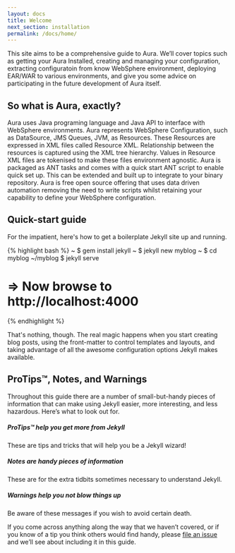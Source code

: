 ```yaml
---
layout: docs
title: Welcome
next_section: installation
permalink: /docs/home/
---
```


This site aims to be a comprehensive guide to Aura. We’ll cover topics such
as getting your Aura Installed, creating and managing your configuration,
extracting configuratoin from know WebSphere environment, deploying EAR/WAR to various
environments, and give you some advice on participating in the future
development of Aura itself.

## So what is Aura, exactly?

Aura uses Java programing language and Java API to interface with WebSphere environments.
Aura represents WebSphere Configuration, such as DataSource, JMS Queues, JVM, as Resources. These Resources are expressed in XML files called Resource XML.
Relationship between the resources is captured using the XML tree hierarchy. Values in Resource XML files are tokenised to make these files environment agnostic.
Aura is packaged as ANT tasks and comes with a quick start ANT script to enable quick set up. This can be extended and built up to integrate to your binary repository.
Aura is free open source offering that uses data driven automation removing the need to write scripts whilst retaining your capability to define your WebSphere configuration.

## Quick-start guide

For the impatient, here's how to get a boilerplate Jekyll site up and running.

{% highlight bash %}
~ $ gem install jekyll
~ $ jekyll new myblog
~ $ cd myblog
~/myblog $ jekyll serve
# => Now browse to http://localhost:4000
{% endhighlight %}

That's nothing, though. The real magic happens when you start creating blog
posts, using the front-matter to control templates and layouts, and taking
advantage of all the awesome configuration options Jekyll makes available.

## ProTips™, Notes, and Warnings

Throughout this guide there are a number of small-but-handy pieces of
information that can make using Jekyll easier, more interesting, and less
hazardous. Here’s what to look out for.

<div class="note">
  <h5>ProTips™ help you get more from Jekyll</h5>
  <p>These are tips and tricks that will help you be a Jekyll wizard!</p>
</div>

<div class="note info">
  <h5>Notes are handy pieces of information</h5>
  <p>These are for the extra tidbits sometimes necessary to understand
     Jekyll.</p>
</div>

<div class="note warning">
  <h5>Warnings help you not blow things up</h5>
  <p>Be aware of these messages if you wish to avoid certain death.</p>
</div>

If you come across anything along the way that we haven’t covered, or if you
know of a tip you think others would find handy, please [file an
issue](https://github.com/mojombo/jekyll/issues/new) and we’ll see about
including it in this guide.
